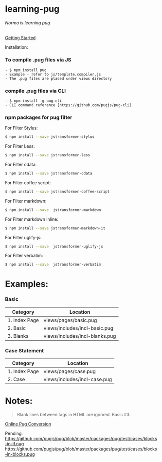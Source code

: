 # learning-pug
###### Norma is learning pug

[Getting Started](https://pugjs.org/api/getting-started.html)

Installation:

### To compile .pug files via JS
    - $ npm install pug
    - Example - refer to js/template.compiler.js
    - The .pug files are placed under views directory

### compile .pug files via CLI
    - $ npm install -g pug-cli
    - CLI command reference [https://github.com/pugjs/pug-cli]


### npm packages for pug filter

For Filter Stylus:
```sh
$ npm install --save jstransformer-stylus
```

For Filter Less:
```sh
$ npm install --save jstransformer-less
```

For Filter cdata:
```sh
$ npm install --save jstransformer-cdata
```

For Filter coffee script:
```sh
$ npm install --save jstransformer-coffee-script
```

For Filter markdown:
```sh
$ npm install --save  jstransformer-markdown
```

For Filter markdown inline:
```sh
$ npm install --save jstransformer-markdown-it
```

For Filter uglify-js:
```sh
$ npm install --save  jstransformer-uglify-js
```

For Filter verbatim:
```sh
$ npm install --save  jstransformer-verbatim
```


# Examples:

### Basic
| Category | Location |
| ------ | ------ |
| 1. Index Page | views/pages/basic.pug |
| 2. Basic | views/includes/incl-basic.pug |
| 3. Blanks | views/includes/incl-blanks.pug |


### Case Statement
| Category | Location |
| ------ | ------ |
| 1. Index Page | views/pages/case.pug |
| 2. Case | views/includes/incl-case.pug |


# Notes:
> Blank lines between tags in HTML are ignored. Basic #3.

[Online Pug Conversion](https://pughtml.com/)

Pending:
https://github.com/pugjs/pug/blob/master/packages/pug/test/cases/blocks-in-if.pug
https://github.com/pugjs/pug/blob/master/packages/pug/test/cases/blocks-in-blocks.pug